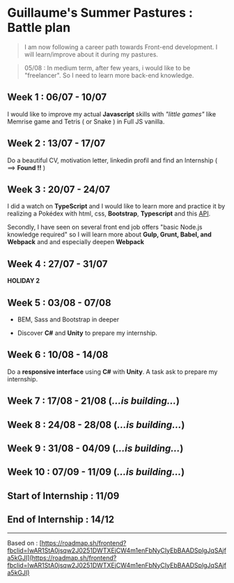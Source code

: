 # Guillaume's Summer Pastures : Battle plan

>I am now following a career path towards Front-end development. I will learn/improve about it during my pastures.

> 05/08 : In medium term, after few years, i would like to be "freelancer". So I need to learn more back-end knowledge.

## Week 1 : 06/07 - 10/07

I would like to improve my actual **Javascript** skills with *"little games"* like Memrise game and Tetris ( or Snake ) in Full JS vanilla.

## Week 2 : 13/07 - 17/07

Do a beautiful CV, motivation letter, linkedin profil and find an Internship ( ==> **Found !!** )

## Week 3 : 20/07 - 24/07

I did a watch on **TypeScript** and I would like to learn more and practice it by realizing a Pokédex with html, css, **Bootstrap**, **Typescript** and this [API](https://pokeapi.co/).

Secondly, I have seen on several front end job offers "basic Node.js knowledge required" so I will learn more about **Gulp, Grunt, Babel, and Webpack** and and especially deepen **Webpack**

## Week 4 : 27/07 - 31/07

**HOLIDAY 2** 

## Week 5 : 03/08 - 07/08

* BEM, Sass and Bootstrap in deeper

* Discover **C#** and **Unity** to prepare my internship.

## Week 6 : 10/08 - 14/08

Do a **responsive interface** using **C#** with **Unity**. A task ask to prepare my internship.

## Week 7 : 17/08 - 21/08 (*...is building...*)

## Week 8 : 24/08 - 28/08 (*...is building...*)

## Week 9 : 31/08 - 04/09 (*...is building...*)

## Week 10 : 07/09 - 11/09 (*...is building...*)

## **Start**  of Internship : 11/09 

## **End** of Internship : 14/12

***

Based on : [https://roadmap.sh/frontend?fbclid=IwAR1StA0jsqw2J0251DWTXEjCW4m1enFbNyCIyEbBAADSplgJqSAjfa5kGJI](https://roadmap.sh/frontend?fbclid=IwAR1StA0jsqw2J0251DWTXEjCW4m1enFbNyCIyEbBAADSplgJqSAjfa5kGJI)





